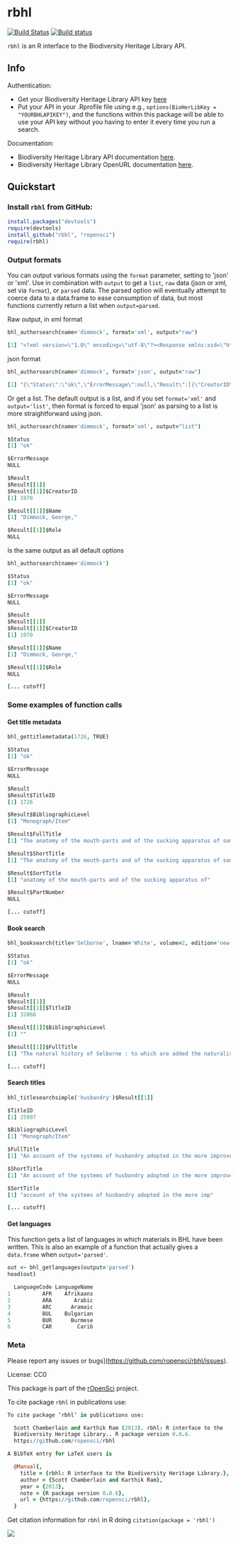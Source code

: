rbhl
====

[![Build Status](https://api.travis-ci.org/ropensci/rbhl.png)](https://travis-ci.org/ropensci/rbhl)
[![Build status](https://ci.appveyor.com/api/projects/status/ej5u9mdirg1yyteg/branch/master)](https://ci.appveyor.com/project/sckott/rbhl/branch/master)

`rbhl` is an R interface to the Biodiversity Heritage Library API.

## Info

Authentication:

* Get your Biodiversity Heritage Library API key [here](http://www.biodiversitylibrary.org/getapikey.aspx)
* Put your API in your .Rprofile file using e.g., `options(BioHerLibKey = "YOURBHLAPIKEY")`, and the functions within this package will be able to use your API key without you having to enter it every time you run a search.

Documentation:

* Biodiversity Heritage Library API documentation [here](http://www.biodiversitylibrary.org/api2/docs/docs.html).
* Biodiversity Heritage Library OpenURL documentation [here](http://www.biodiversitylibrary.org/openurlhelp.aspx).

## Quickstart

### Install `rbhl` from GitHub:

```R
install.packages("devtools")
require(devtools)
install_github("rbhl", "ropensci")
require(rbhl)
```

### Output formats

You can output various formats using the `format` parameter, setting to 'json' or 'xml'. Use in combination with `output` to get a `list`, `raw` data (json or xml, set via `format`), or `parsed` data. The parsed option will eventually attempt to coerce data to a data.frame to ease consumption of data, but most functions currently return a list when `output=parsed`.

Raw output, in xml format

```coffee
bhl_authorsearch(name='dimmock', format='xml', output="raw")
```

```coffee
[1] "﻿<?xml version=\"1.0\" encoding=\"utf-8\"?><Response xmlns:xsd=\"http://www.w3.org/2001/XMLSchema\" xmlns:xsi=\"http://www.w3.org/2001/XMLSchema-instance\"><Status>ok</Status><Result><Creator><CreatorID>1970</CreatorID><Name>Dimmock, George,</Name><Numeration /><Unit /><Title /><Location /><FullerForm /><Dates>1852-</Dates><CreatorUrl>http://www.biodiversitylibrary.org/creator/1970</CreatorUrl></Creator><Creator><CreatorID>8126</CreatorID><Name>Dimmock, George,</Name><Numeration /><Unit /><Title /><Location /><FullerForm /><Dates>1852-1930</Dates><CreatorUrl>http://www.biodiversitylibrary.org/creator/8126</CreatorUrl></Creator></Result></Response>"
```

json format

```coffee
bhl_authorsearch(name='dimmock', format='json', output="raw")
```

```coffee
[1] "{\"Status\":\"ok\",\"ErrorMessage\":null,\"Result\":[{\"CreatorID\":1970,\"Name\":\"Dimmock, George,\",\"Role\":null,\"Numeration\":\"\",\"Unit\":\"\",\"Title\":\"\",\"Location\":\"\",\"FullerForm\":\"\",\"Dates\":\"1852-\",\"CreatorUrl\":\"http://www.biodiversitylibrary.org/creator/1970\"},{\"CreatorID\":8126,\"Name\":\"Dimmock, George,\",\"Role\":null,\"Numeration\":\"\",\"Unit\":\"\",\"Title\":\"\",\"Location\":\"\",\"FullerForm\":\"\",\"Dates\":\"1852-1930\",\"CreatorUrl\":\"http://www.biodiversitylibrary.org/creator/8126\"}]}"
```

Or get a list. The default output is a list, and if you set `format='xml'` and `output='list'`, then format is forced to equal 'json' as parsing to a list is more straightforward using json.

```coffee
bhl_authorsearch(name='dimmock', format='xml', output="list")
```

```coffee
$Status
[1] "ok"

$ErrorMessage
NULL

$Result
$Result[[1]]
$Result[[1]]$CreatorID
[1] 1970

$Result[[1]]$Name
[1] "Dimmock, George,"

$Result[[1]]$Role
NULL
```

Is the same output as all default options

```coffee
bhl_authorsearch(name='dimmock')
```

```coffee
$Status
[1] "ok"

$ErrorMessage
NULL

$Result
$Result[[1]]
$Result[[1]]$CreatorID
[1] 1970

$Result[[1]]$Name
[1] "Dimmock, George,"

$Result[[1]]$Role
NULL

[... cutoff]
```

### Some examples of function calls

#### Get title metadata

```coffee
bhl_gettitlemetadata(1726, TRUE)
```

```coffee
$Status
[1] "ok"

$ErrorMessage
NULL

$Result
$Result$TitleID
[1] 1726

$Result$BibliographicLevel
[1] "Monograph/Item"

$Result$FullTitle
[1] "The anatomy of the mouth-parts and of the sucking apparatus of some Diptera.  "

$Result$ShortTitle
[1] "The anatomy of the mouth-parts and of the sucking apparatus of some Diptera."

$Result$SortTitle
[1] "anatomy of the mouth-parts and of the sucking apparatus of"

$Result$PartNumber
NULL

[... cutoff]
```

#### Book search

```coffee
bhl_booksearch(title='Selborne', lname='White', volume=2, edition='new', year=1825, collectionid=4, language='eng')
```

```coffee
$Status
[1] "ok"

$ErrorMessage
NULL

$Result
$Result[[1]]
$Result[[1]]$TitleID
[1] 32868

$Result[[1]]$BibliographicLevel
[1] ""

$Result[[1]]$FullTitle
[1] "The natural history of Selborne : to which are added the naturalist's calendar, miscellaneous observations, and poems."

[... cutoff]
```

#### Search titles

```coffee
bhl_titlesearchsimple('husbandry')$Result[[1]]
```

```coffee
$TitleID
[1] 25997

$BibliographicLevel
[1] "Monograph/Item"

$FullTitle
[1] "An account of the systems of husbandry adopted in the more improved districts of Scotland ...  "

$ShortTitle
[1] "An account of the systems of husbandry adopted in the more improved districts of Scotland ..."

$SortTitle
[1] "account of the systems of husbandry adopted in the more imp"

[... cutoff]
```

#### Get languages

This function gets a list of languages in which materials in BHL have been written.  This is also an example of a function that actually gives a `data.frame` when `output='parsed'`.

```coffee
out <- bhl_getlanguages(output='parsed')
head(out)
```

```coffee
  LanguageCode LanguageName
1          AFR    Afrikaans
2          ARA       Arabic
3          ARC      Aramaic
4          BUL    Bulgarian
5          BUR      Burmese
6          CAR        Carib
```

### Meta

Please report any issues or bugs](https://github.com/ropensci/rbhl/issues).

License: CC0

This package is part of the [rOpenSci](http://ropensci.org/packages) project.

To cite package `rbhl` in publications use:

```coffee
To cite package ‘rbhl’ in publications use:

  Scott Chamberlain and Karthik Ram (2013). rbhl: R interface to the
  Biodiversity Heritage Library.. R package version 0.0.6.
  https://github.com/ropensci/rbhl

A BibTeX entry for LaTeX users is

  @Manual{,
    title = {rbhl: R interface to the Biodiversity Heritage Library.},
    author = {Scott Chamberlain and Karthik Ram},
    year = {2013},
    note = {R package version 0.0.6},
    url = {https://github.com/ropensci/rbhl},
  }
```

Get citation information for `rbhl` in R doing `citation(package = 'rbhl')`

[![](http://ropensci.org/public_images/github_footer.png)](http://ropensci.org)
